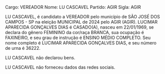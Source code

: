 Cargo: VEREADOR
Nome: LU CASCAVEL
Partido: AGIR
Sigla: AGIR

LU CASCAVEL, é candidato a VEREADOR pelo município de SÃO JOSÉ DOS CAMPOS - SP na eleição MUNICIPAL de 2024 pelo AGIR (AGIR).
LUCIMAR APARECIDA GONÇALVES DIAS é CASADO(A), nasceu em 22/01/1969, se declara do gênero FEMININO da cor/raça BRANCA, sua ocupação é FAXINEIRO, e seu grau de instrução é ENSINO MÉDIO COMPLETO.
Seu nome completo é LUCIMAR APARECIDA GONÇALVES DIAS, e seu número de urna é 36222.

LU CASCAVEL não declarou bens.


LU CASCAVEL não forneceu dados das redes sociais.